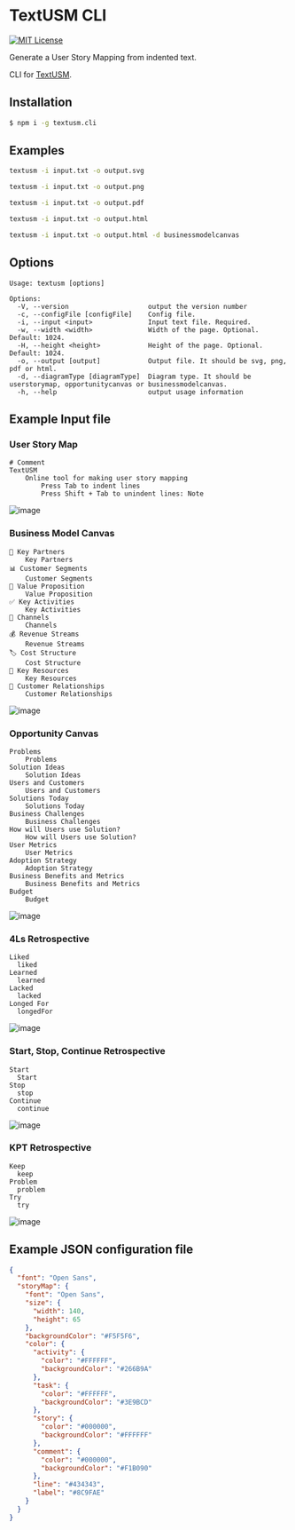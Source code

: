 # TextUSM CLI

[![MIT License](http://img.shields.io/badge/license-MIT-blue.svg?style=flat)](LICENSE)

Generate a User Story Mapping from indented text.

CLI for [TextUSM](./README.md).

## Installation

```sh
$ npm i -g textusm.cli
```

## Examples

```sh
textusm -i input.txt -o output.svg
```

```sh
textusm -i input.txt -o output.png
```

```sh
textusm -i input.txt -o output.pdf
```

```sh
textusm -i input.txt -o output.html
```

```sh
textusm -i input.txt -o output.html -d businessmodelcanvas
```

## Options

```
Usage: textusm [options]

Options:
  -V, --version                    output the version number
  -c, --configFile [configFile]    Config file.
  -i, --input <input>              Input text file. Required.
  -w, --width <width>              Width of the page. Optional. Default: 1024.
  -H, --height <height>            Height of the page. Optional. Default: 1024.
  -o, --output [output]            Output file. It should be svg, png, pdf or html.
  -d, --diagramType [diagramType]  Diagram type. It should be userstorymap, opportunitycanvas or businessmodelcanvas.
  -h, --help                       output usage information
```

## Example Input file

### User Story Map

```
# Comment
TextUSM
    Online tool for making user story mapping
        Press Tab to indent lines
        Press Shift + Tab to unindent lines: Note
```

![image](./img/usm.png)

### Business Model Canvas

```
👥 Key Partners
    Key Partners
📊 Customer Segments
    Customer Segments
🎁 Value Proposition
    Value Proposition
✅ Key Activities
    Key Activities
🚚 Channels
    Channels
💰 Revenue Streams
    Revenue Streams
🏷️ Cost Structure
    Cost Structure
💪 Key Resources
    Key Resources
💙 Customer Relationships
    Customer Relationships
```

![image](./img/bmc.png)

### Opportunity Canvas

```
Problems
    Problems
Solution Ideas
    Solution Ideas
Users and Customers
    Users and Customers
Solutions Today
    Solutions Today
Business Challenges
    Business Challenges
How will Users use Solution?
    How will Users use Solution?
User Metrics
    User Metrics
Adoption Strategy
    Adoption Strategy
Business Benefits and Metrics
    Business Benefits and Metrics
Budget
    Budget
```

![image](./img/opc.png)

### 4Ls Retrospective

```
Liked
  liked
Learned
  learned
Lacked
  lacked
Longed For
  longedFor
```

![image](./img/4ls.png)

### Start, Stop, Continue Retrospective

```
Start
  Start
Stop
  stop
Continue
  continue
```

![image](./img/ssc.png)

### KPT Retrospective

```
Keep
  keep
Problem
  problem
Try
  try
```

![image](./img/kpt.png)

## Example JSON configuration file

```json
{
  "font": "Open Sans",
  "storyMap": {
    "font": "Open Sans",
    "size": {
      "width": 140,
      "height": 65
    },
    "backgroundColor": "#F5F5F6",
    "color": {
      "activity": {
        "color": "#FFFFFF",
        "backgroundColor": "#266B9A"
      },
      "task": {
        "color": "#FFFFFF",
        "backgroundColor": "#3E9BCD"
      },
      "story": {
        "color": "#000000",
        "backgroundColor": "#FFFFFF"
      },
      "comment": {
        "color": "#000000",
        "backgroundColor": "#F1B090"
      },
      "line": "#434343",
      "label": "#8C9FAE"
    }
  }
}
```
